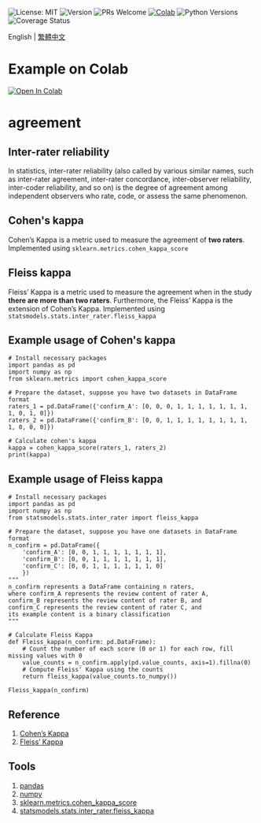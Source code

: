 ![License: MIT](https://img.shields.io/badge/License-MIT-green.svg)
![Version](https://img.shields.io/badge/version-1.0.0-blue)
![PRs Welcome](https://img.shields.io/badge/PRs-welcome-brightgreen.svg)
[![Colab](https://img.shields.io/badge/Colab-Example-orange)](https://github.com/Brritany/search_impact_factor/blob/main/Example_Calculate_Kappa_Value.ipynb)
![Python Versions](https://img.shields.io/pypi/pyversions/kappa-value.svg?logo=python&logoColor=white)
![Coverage Status](https://coveralls.io/repos/github/Brritany/kappa-value/badge.svg?branch=master)

English | [繁體中文](README_ch.md)

# Example on Colab
<a href="https://colab.research.google.com/github/Brritany/kappa-value/blob/main/Example_Calculate_Kappa_Value.ipynb" target="_parent"><img src="https://colab.research.google.com/assets/colab-badge.svg" alt="Open In Colab"/></a>

# agreement

## Inter-rater reliability
In statistics, inter-rater reliability (also called by various similar names, such as inter-rater agreement, inter-rater concordance, inter-observer reliability, inter-coder reliability, and so on) is the degree of agreement among independent observers who rate, code, or assess the same phenomenon.

## Cohen's kappa
Cohen’s Kappa is a metric used to measure the agreement of **two raters**. Implemented using `sklearn.metrics.cohen_kappa_score`

## Fleiss kappa
Fleiss’ Kappa is a metric used to measure the agreement when in the study **there are more than two raters**. Furthermore, the Fleiss’ Kappa is the extension of Cohen’s Kappa. Implemented using `statsmodels.stats.inter_rater.fleiss_kappa`

## Example usage of Cohen's kappa
```
# Install necessary packages
import pandas as pd
import numpy as np
from sklearn.metrics import cohen_kappa_score

# Prepare the dataset, suppose you have two datasets in DataFrame format
raters_1 = pd.DataFrame({'confirm_A': [0, 0, 0, 1, 1, 1, 1, 1, 1, 1, 1, 0, 1, 0]})
raters_2 = pd.DataFrame({'confirm_B': [0, 0, 1, 1, 1, 1, 1, 1, 1, 1, 1, 0, 0, 0]})

# Calculate cohen's kappa
kappa = cohen_kappa_score(raters_1, raters_2)
print(kappa)
```
## Example usage of Fleiss kappa
```
# Install necessary packages
import pandas as pd
import numpy as np
from statsmodels.stats.inter_rater import fleiss_kappa

# Prepare the dataset, suppose you have one datasets in DataFrame format
n_confirm = pd.DataFrame({
    'confirm_A': [0, 0, 1, 1, 1, 1, 1, 1, 1],
    'confirm_B': [0, 0, 1, 1, 1, 1, 1, 1, 1],
    'confirm_C': [0, 0, 1, 1, 1, 1, 1, 1, 0]
    })
"""
n_confirm represents a DataFrame containing n raters,
where confirm_A represents the review content of rater A,
confirm_B represents the review content of rater B, and
confirm_C represents the review content of rater C, and
its example content is a binary classification
"""

# Calculate Fleiss Kappa
def Fleiss_kappa(n_confirm: pd.DataFrame):
    # Count the number of each score (0 or 1) for each row, fill missing values with 0
    value_counts = n_confirm.apply(pd.value_counts, axis=1).fillna(0)
    # Compute Fleiss' Kappa using the counts
    return fleiss_kappa(value_counts.to_numpy())

Fleiss_kappa(n_confirm)
```

## Reference
1. [Cohen’s Kappa](https://real-statistics.com/reliability/interrater-reliability/cohens-kappa/)
2. [Fleiss’ Kappa](https://real-statistics.com/reliability/interrater-reliability/fleiss-kappa/)

## Tools
1. [pandas](https://pandas.pydata.org/)
2. [numpy](https://numpy.org/)
3. [sklearn.metrics.cohen_kappa_score](https://scikit-learn.org/stable/modules/generated/sklearn.metrics.cohen_kappa_score.html)
4. [statsmodels.stats.inter_rater.fleiss_kappa](https://www.statsmodels.org/dev/generated/statsmodels.stats.inter_rater.fleiss_kappa.html)
